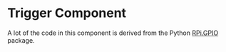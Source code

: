 # Trigger Component

A lot of the code in this component is derived from the Python [RPi.GPIO](https://pypi.org/project/RPi.GPIO/) package.